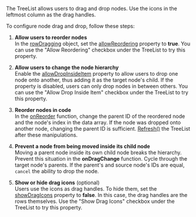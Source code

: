 The TreeList allows users to drag and drop nodes. Use the icons in the leftmost column as the drag handles.
<!--split-->

To configure node drag and drop, follow these steps:

1. **Allow users to reorder nodes**         
In the [rowDragging][0] object, set the [allowReordering][1] property to **true**. You can use the "Allow Reordering" checkbox under the TreeList to try this property.

1. **Allow users to change the node hierarchy**           
Enable the [allowDropInsideItem][4] property to allow users to drop one node onto another, thus adding it as the target node's child. If the property is disabled, users can only drop nodes in between others. You can use the "Allow Drop Inside Item" checkbox under the TreeList to try this property.

1. **Reorder nodes in code**        
In the [onReorder][2] function, change the parent ID of the reordered node and the node's index in the data array. If the node was dropped onto another node, changing the parent ID is sufficient. [Refresh()][5] the TreeList after these manipulations.

1. **Prevent a node from being moved inside its child node**        
Moving a parent node inside its own child node breaks the hierarchy. Prevent this situation in the **onDragChange** function. Cycle through the target node's parents. If the parent's and source node's IDs are equal, `cancel` the ability to drop the node.

1. **Show or hide drag icons** (optional)       
Users use the icons as drag handles. To hide them, set the [showDragIcons][6] property to **false**. In this case, the drag handles are the rows themselves. Use the "Show Drag Icons" checkbox under the TreeList to try this property.

[0]: /Documentation/ApiReference/UI_Components/dxTreeList/Configuration/rowDragging/
[1]: /Documentation/ApiReference/UI_Components/dxTreeList/Configuration/rowDragging/#allowReordering
[2]: /Documentation/ApiReference/UI_Components/dxTreeList/Configuration/rowDragging/#onReorder
[3]: /Documentation/ApiReference/UI_Components/dxTreeList/Configuration/rowDragging/#onDragChange
[4]: /Documentation/ApiReference/UI_Components/dxTreeList/Configuration/rowDragging/#allowDropInsideItem
[5]: /Documentation/ApiReference/UI_Components/dxTreeList/Methods/#refresh
[6]: /Documentation/ApiReference/UI_Components/dxTreeList/Configuration/rowDragging/#showDragIcons
